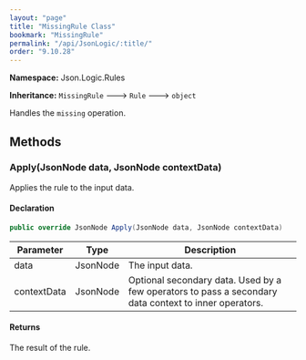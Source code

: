 ```yaml
---
layout: "page"
title: "MissingRule Class"
bookmark: "MissingRule"
permalink: "/api/JsonLogic/:title/"
order: "9.10.28"
---
```

**Namespace:** Json.Logic.Rules

**Inheritance:**
`MissingRule`
 🡒 
`Rule`
 🡒 
`object`

Handles the `missing` operation.

## Methods

### Apply(JsonNode data, JsonNode contextData)

Applies the rule to the input data.

#### Declaration

```c#
public override JsonNode Apply(JsonNode data, JsonNode contextData)
```
| Parameter | Type | Description |
|---|---|---|
| data | JsonNode | The input data. |
| contextData | JsonNode | Optional secondary data.  Used by a few operators to pass a secondary<br>    data context to inner operators. |

#### Returns

The result of the rule.

